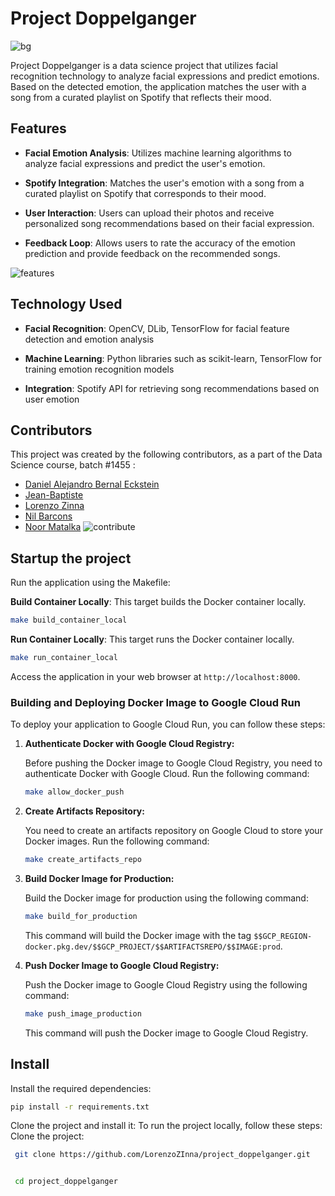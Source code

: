 # Project Doppelganger
![bg](https://github.com/MunawarJohar/project_doppelganger/assets/106137102/41618950-72be-4e81-b623-eba7b4f6498f)


Project Doppelganger is a data science project that utilizes facial recognition technology to analyze facial expressions and predict emotions. Based on the detected emotion, the application matches the user with a song from a curated playlist on Spotify that reflects their mood.


## Features
- **Facial Emotion Analysis**: Utilizes machine learning algorithms to analyze facial expressions and predict the user's emotion.
  
- **Spotify Integration**: Matches the user's emotion with a song from a curated playlist on Spotify that corresponds to their mood.

- **User Interaction**: Users can upload their photos and receive personalized song recommendations based on their facial expression.

- **Feedback Loop**: Allows users to rate the accuracy of the emotion prediction and provide feedback on the recommended songs. 

![features](https://github.com/MunawarJohar/project_doppelganger/assets/106137102/a3faa81b-eb84-4e27-a163-fdff05af6168)


## Technology Used
- **Facial Recognition**: OpenCV, DLib, TensorFlow for facial feature detection and emotion analysis
  
- **Machine Learning**: Python libraries such as scikit-learn, TensorFlow for training emotion recognition models
  
- **Integration**: Spotify API for retrieving song recommendations based on user emotion
  


## Contributors
This project was created by the following contributors, as a part of the Data Science course, batch #1455 :

- [Daniel Alejandro Bernal Eckstein](https://github.com/danecks)
- [Jean-Baptiste](https://github.com/jb-paris)
- [Lorenzo Zinna](https://github.com/LorenzoZInna)
- [Nil Barcons](https://github.com/Nil-Barcons)
- [Noor Matalka](https://github.com/nmatalka)
![contribute](https://github.com/MunawarJohar/project_doppelganger/assets/106137102/1b2c97c7-789f-4558-8773-1f829692ffa2)

## Startup the project
Run the application using the Makefile:

 **Build Container Locally**: This target builds the Docker container locally.

   ```bash
   make build_container_local
   ```

 **Run Container Locally**: This target runs the Docker container locally.

   ```bash
   make run_container_local
   ```

Access the application in your web browser at `http://localhost:8000`.

### Building and Deploying Docker Image to Google Cloud Run

To deploy your application to Google Cloud Run, you can follow these steps:

1. **Authenticate Docker with Google Cloud Registry:**

   Before pushing the Docker image to Google Cloud Registry, you need to authenticate Docker with Google Cloud. Run the following command:

   ```bash
   make allow_docker_push
   ```

2. **Create Artifacts Repository:**

   You need to create an artifacts repository on Google Cloud to store your Docker images. Run the following command:

   ```bash
   make create_artifacts_repo
   ```

3. **Build Docker Image for Production:**

   Build the Docker image for production using the following command:

   ```bash
   make build_for_production
   ```

   This command will build the Docker image with the tag `$$GCP_REGION-docker.pkg.dev/$$GCP_PROJECT/$$ARTIFACTSREPO/$$IMAGE:prod`.

4. **Push Docker Image to Google Cloud Registry:**

   Push the Docker image to Google Cloud Registry using the following command:

   ```bash
   make push_image_production
   ```

   This command will push the Docker image to Google Cloud Registry.
  


## Install
Install the required dependencies:

   ```bash
   pip install -r requirements.txt
   ```
Clone the project and install it:
To run the project locally, follow these steps:
Clone the project:
  ```bash
   git clone https://github.com/LorenzoZInna/project_doppelganger.git


   cd project_doppelganger
   ```




